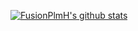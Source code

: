 [![FusionPlmH's github stats](https://github-readme-stats.vercel.app/api?username=FusionPlmH&show_icons=true&title_color=fff&icon_color=79ff97&text_color=9f9f9f&bg_color=151515)](https://github.com/FusionPlmH)
